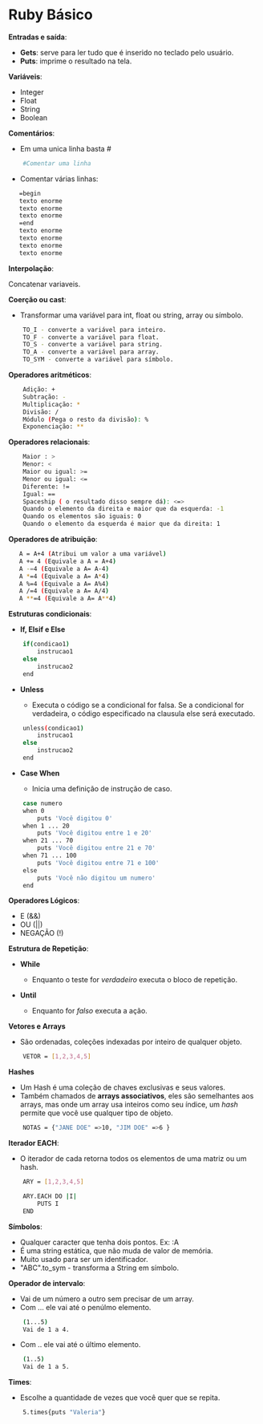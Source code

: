 

# Ruby Básico

**Entradas e saída**:

* **Gets**: serve para ler tudo que é inserido no teclado pelo usuário.
* **Puts**: imprime o resultado na tela.

**Variáveis**:

* Integer
* Float
* String
* Boolean

**Comentários**:

* Em uma unica linha basta #
```bash
    #Comentar uma linha
```

* Comentar várias linhas:
 ```bash
    =begin
    texto enorme
    texto enorme
    texto enorme
    =end
    texto enorme
    texto enorme
    texto enorme
    texto enorme
 ```

**Interpolação**:

Concatenar variaveis.

**Coerção ou cast**:

* Transformar uma variável para int, float ou string, array ou símbolo.

```bash
    TO_I - converte a variável para inteiro.
    TO_F - converte a variável para float.
    TO_S - converte a variável para string.
    TO_A - converte a variável para array.
    TO_SYM - converte a variável para símbolo.
```

**Operadores aritméticos**:

```bash
    Adição: +
    Subtração: -
    Multiplicação: *
    Divisão: /
    Módulo (Pega o resto da divisão): %
    Exponenciação: **
```
**Operadores relacionais**:

```bash
    Maior : >
    Menor: <
    Maior ou igual: >=
    Menor ou igual: <=
    Diferente: !=
    Igual: ==
    Spaceship ( o resultado disso sempre dá): <=>
    Quando o elemento da direita e maior que da esquerda: -1
    Quando os elementos são iguais: 0
    Quando o elemento da esquerda é maior que da direita: 1
```

**Operadores de atribuição**:

```bash
   A = A+4 (Atribui um valor a uma variável)
   A += 4 (Equivale a A = A+4)
   A -=4 (Equivale a A= A-4)
   A *=4 (Equivale a A= A*4)
   A %=4 (Equivale a A= A%4)
   A /=4 (Equivale a A= A/4)
   A **=4 (Equivale a A= A**4)
```

**Estruturas condicionais**:

* **If, Elsif e Else**

```bash
    if(condicao1)
        instrucao1
    else
        instrucao2
    end
```

* **Unless**
  
  * Executa o código se a condicional for falsa. Se a condicional for verdadeira, o código especificado na clausula else será executado.

```bash
    unless(condicao1)
        instrucao1
    else
        instrucao2
    end
```

* **Case When**

  * Inicia uma definição de instrução de caso.


```bash
    case numero
    when 0
        puts 'Você digitou 0'
    when 1 ... 20
        puts 'Você digitou entre 1 e 20'
    when 21 ... 70
        puts 'Você digitou entre 21 e 70'
    when 71 ... 100
        puts 'Você digitou entre 71 e 100'
    else
        puts 'Você não digitou um numero'
    end
```

**Operadores Lógicos**:

* E (&&)
* OU (||)
* NEGAÇÃO (!)

**Estrutura de Repetição**:

* **While**
  * Enquanto o teste for *verdadeiro* executa o bloco de repetição.

* **Until**
  * Enquanto for *falso* executa a ação.

**Vetores e Arrays**

* São ordenadas, coleções indexadas por inteiro de qualquer objeto.

```bash
    VETOR = [1,2,3,4,5]
```

**Hashes**

* Um Hash é uma coleção de chaves exclusivas e seus valores.
* Também chamados de **arrays associativos**, eles são semelhantes aos arrays, mas onde um array usa inteiros como seu índice, um *hash* permite que você use qualquer tipo de objeto.

```bash
    NOTAS = {"JANE DOE" =>10, "JIM DOE" =>6 }
```

**Iterador EACH**:

* O iterador de cada retorna todos os elementos de uma matriz ou um hash.

```bash
    ARY = [1,2,3,4,5]

    ARY.EACH DO |I|
        PUTS I
    END
```

**Símbolos**:

* Qualquer caracter que tenha dois pontos. Ex: :A
* É uma string estática, que não muda de valor de memória.
* Muito usado para ser um identificador.
* "ABC".to_sym - transforma a String em símbolo.

**Operador de intervalo**:

* Vai de um número a outro sem precisar de um array.
* Com ... ele vai até o penúlmo elemento.
  
```bash
    (1...5)
    Vai de 1 a 4.
```

* Com .. ele vai até o último elemento.

```bash
    (1..5)
    Vai de 1 a 5.
```

**Times**:

* Escolhe a quantidade de vezes que você quer que se repita.

```bash
    5.times{puts "Valeria"}
``` 
